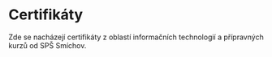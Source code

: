 # Certifikáty
Zde se nacházejí certifikáty z oblastí informačních technologií a přípravných kurzů od SPŠ Smíchov.
